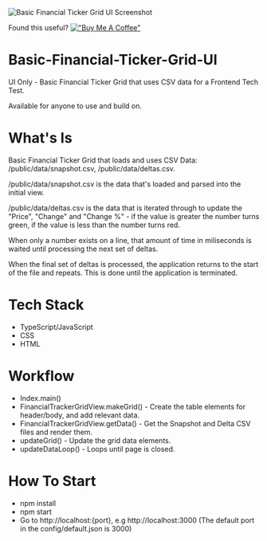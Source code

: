 ![Basic Financial Ticker Grid UI Screenshot](https://raw.githubusercontent.com/LukeASB/Basic-Financial-Ticker-Grid-UI/main/BasicFinanicalTickerGridUI_Screenshot.png)

Found this useful?
[!["Buy Me A Coffee"](https://www.buymeacoffee.com/assets/img/custom_images/orange_img.png)](https://www.buymeacoffee.com/lukesb)

# Basic-Financial-Ticker-Grid-UI
UI Only - Basic Financial Ticker Grid that uses CSV data for a Frontend Tech Test.

Available for anyone to use and build on.

# What's Is
Basic Financial Ticker Grid that loads and uses CSV Data: /public/data/snapshot.csv, /public/data/deltas.csv.

/public/data/snapshot.csv is the data that's loaded and parsed into the initial view.

/public/data/deltas.csv is the data that is iterated through to update the "Price", "Change" and "Change %" - if the value is greater the number turns green, if the value is less than the number turns red. 

When only a number exists on a line, that amount of time in miliseconds is waited until processing the next set of deltas.

When the final set of deltas is processed, the application returns to the start of the file and repeats. This is done until the application is terminated.

# Tech Stack
- TypeScript/JavaScript
- CSS
- HTML 

# Workflow
- Index.main()
- FinancialTrackerGridView.makeGrid() - Create the table elements for header/body, and add relevant data.
- FinancialTrackerGridView.getData() - Get the Snapshot and Delta CSV files and render them.
- updateGrid() - Update the grid data elements.
- updateDataLoop() - Loops until page is closed.

# How To Start
- npm install
- npm start
- Go to http://localhost:{port}, e.g http://localhost:3000 (The default port in the config/default.json is 3000)
